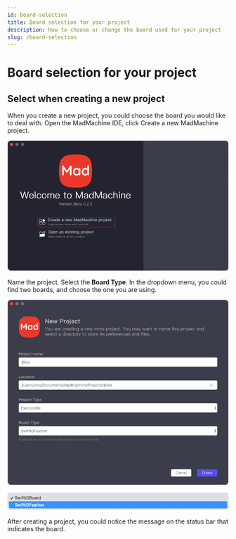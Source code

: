 ```yaml
---
id: board-selection
title: Board selection for your project
description: How to choose or change the board used for your project
slug: /board-selection
---
```


# Board selection for your project

## Select when creating a new project

When you create a new project, you could choose the board you would like to deal with.
Open the MadMachine IDE, click Create a new MadMachine project.

![Create a project](img/create.png)

Name the project. Select the **Board Type**. In the dropdown menu, you could find two boards, and choose the one you are using. 

![](img/projectInfo.png)

![](img/boardType.png)

After creating a project, you could notice the message on the status bar that indicates the board.

